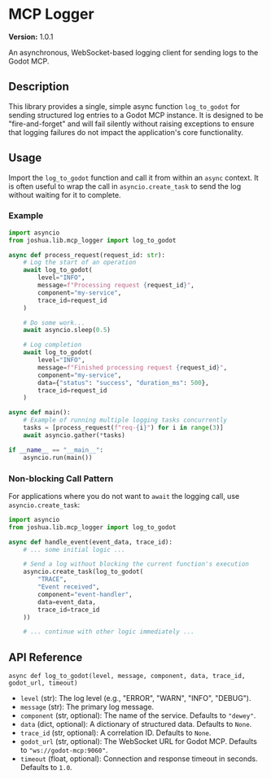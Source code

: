 # MCP Logger

**Version:** 1.0.1

An asynchronous, WebSocket-based logging client for sending logs to the Godot MCP.

## Description

This library provides a single, simple async function `log_to_godot` for sending structured log entries to a Godot MCP instance. It is designed to be "fire-and-forget" and will fail silently without raising exceptions to ensure that logging failures do not impact the application's core functionality.

## Usage

Import the `log_to_godot` function and call it from within an `async` context. It is often useful to wrap the call in `asyncio.create_task` to send the log without waiting for it to complete.

### Example

```python
import asyncio
from joshua.lib.mcp_logger import log_to_godot

async def process_request(request_id: str):
    # Log the start of an operation
    await log_to_godot(
        level="INFO",
        message=f"Processing request {request_id}",
        component="my-service",
        trace_id=request_id
    )

    # Do some work...
    await asyncio.sleep(0.5)

    # Log completion
    await log_to_godot(
        level="INFO",
        message=f"Finished processing request {request_id}",
        component="my-service",
        data={"status": "success", "duration_ms": 500},
        trace_id=request_id
    )

async def main():
    # Example of running multiple logging tasks concurrently
    tasks = [process_request(f"req-{i}") for i in range(3)]
    await asyncio.gather(*tasks)

if __name__ == "__main__":
    asyncio.run(main())
```

### Non-blocking Call Pattern

For applications where you do not want to `await` the logging call, use `asyncio.create_task`:

```python
import asyncio
from joshua.lib.mcp_logger import log_to_godot

async def handle_event(event_data, trace_id):
    # ... some initial logic ...

    # Send a log without blocking the current function's execution
    asyncio.create_task(log_to_godot(
        "TRACE",
        "Event received",
        component="event-handler",
        data=event_data,
        trace_id=trace_id
    ))

    # ... continue with other logic immediately ...
```

## API Reference

`async def log_to_godot(level, message, component, data, trace_id, godot_url, timeout)`

-   `level` (str): The log level (e.g., "ERROR", "WARN", "INFO", "DEBUG").
-   `message` (str): The primary log message.
-   `component` (str, optional): The name of the service. Defaults to `"dewey"`.
-   `data` (dict, optional): A dictionary of structured data. Defaults to `None`.
-   `trace_id` (str, optional): A correlation ID. Defaults to `None`.
-   `godot_url` (str, optional): The WebSocket URL for Godot MCP. Defaults to `"ws://godot-mcp:9060"`.
-   `timeout` (float, optional): Connection and response timeout in seconds. Defaults to `1.0`.
